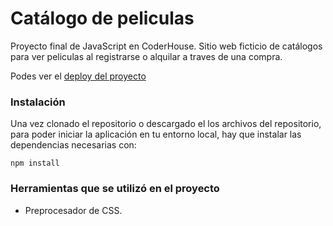 # Catálogo de peliculas

Proyecto final de JavaScript en CoderHouse. Sitio web ficticio de catálogos para ver peliculas al registrarse o alquilar a traves de una compra.

Podes ver el [deploy del proyecto](https://leonardo-g.github.io/compra-de-peliculas/)

### Instalación

Una vez clonado el repositorio o descargado el los archivos del repositorio, para poder iniciar la aplicación en tu entorno local, hay que instalar las dependencias necesarias con:

```
npm install
```

### Herramientas que se utilizó en el proyecto
 - Preprocesador de CSS.